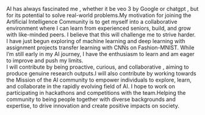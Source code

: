 AI has always fascinated me , whether it be veo 3 by Google or chatgpt , but for its potential to solve real-world problems.My motivation for joining the Artificial Intelligence Community is to get myself into a collaborative environment where I can learn from experienced seniors, build, and grow with like-minded peers. I believe that this will challenge me to strive harder.
<br>
I have just begun exploring of machine learning and deep learning with assignment projects transfer learning with CNNs on Fashion-MNIST. While I’m still early in my AI journey, I have the enthusiasm to learn and am eager to improve and push my limits.
<br>
I will contribute by being proactive, curious, and collaborative , aiming to produce genuine research outputs.I will also contribute by working towards the Mission of the AI community to empower individuals to explore, learn, and collaborate in the rapidly evolving field of AI. I hope to work on participating in hackathons and competitions with the team.Helping the community to being people together with diverse backgrounds and expertise, to drive innovation and create positive impacts on society.

